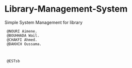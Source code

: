 # Library-Management-System
Simple System Management for library 


     @NOURI Aimene.
     @BOUHHADA Wail.
     @CHAKFI Ahmed.
     @DAKHCH Oussama.



     @ESTsb

